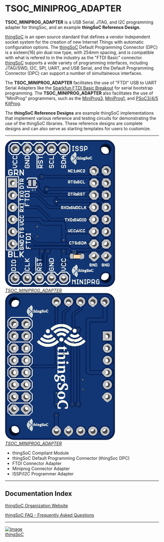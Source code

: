 # TSOC_MINIPROG_ADAPTER

**TSOC_MINIPROG_ADAPTER** is a USB Serial, JTAG, and I2C programming adapter for thingSoc, 
and an example **thingSoC Reference Design.** 

[thingSoC](http://www.thingsoc.com) is an open source standard that defines a vendor 
independent socket system for the creation of new Internet Things with automatic configuration options. 
The [thingSoC](http://www.thingsoc.com) Default Programming Connector (DPC) is a sixteen(16) pin dual row type, with 254mm spacing,
and is compatible with what is refered to in the industry as the "FTDI Basic" connector. 
[thingSoC](http://www.thingsoc.com) supports a wide variety of programming interfaces, 
including JTAG/SWD, I2C, SPI, UART, and USB Serial, and the Default Programming Connector (DPC)
can support a number of simultaineous interfaces.

The **TSOC_MINIPROG_ADAPTER** facilitates the use of "FTDI" USB to UART Serial Adapters
like the [Sparkfun FTDI Basic Breakout](https://www.sparkfun.com/products/9873) for serial bootstrap programming.
The **TSOC_MINIPROG_ADAPTER** also facilitates the use of "MiniProg" programmers,
such as the [MiniProg3](http://www.cypress.com/documentation/development-kitsboards/cy8ckit-002-psoc-miniprog3-program-and-debug-kit), 
[MiniProg1](http://www.cypress.com/documentation/development-kitsboards/cy3217-miniprog1), and [PSoC3/4/5 KitProg](http://www.cypress.com/documentation/development-kitsboards/cy8ckit-059-psoc-5lp-prototyping-kit-onboard-programmer-and).

The **thingSoC Reference Designs** are example thingSoC implementations that implement
various reference and testing circuits for demonstrating the use of the thingSoC libraries.
These reference designs are complete designs and can also serve as starting templates for users to customize.

---------------------------------------

[![thingSoC TSOC_MINIPROG_ADAPTER](https://github.com/thingSoC/TSOC_MINIPROG_ADAPTER/blob/master/TSOC_MINIPROG_ADAPTER/images/TSOC_MINIPROG_ADAPTER_top.png)  
*TSOC_MINIPROG_ADAPTER*](https://github.com/thingSoC/) [![thingSoC TSOC_MINIPROG_ADAPTER](https://github.com/thingSoC/TSOC_MINIPROG_ADAPTER/blob/master/TSOC_MINIPROG_ADAPTER/images/TSOC_MINIPROG_ADAPTER_bot.png)  
*TSOC_MINIPROG_ADAPTER*](https://github.com/thingSoC/)


* thingSoC Compliant Module
* thingSoC Default Programming Connector (thingSoc DPC)
* FTDI Connector Adapter
* Miniprog Connector Adapter
* ISSP/I2C Programmer Adapter


---------------------------------------

## Documentation Index <a name="documentation_index"/>


[thingSoC Organization Website](http://thingSoC.github.io)

[thingSoC FAQ - Frequently Asked Questions](http://thingsoc.github.io/support/faq.html)

---------------------------------------

[![Image](http://thingsoc.github.io/img/projects/thingSoC/thingSoC_thumb.png?raw=true)  
*thingSoC*](http://thingsoc.github.io)
